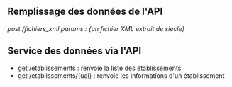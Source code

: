 ## Remplissage des données de l'API

_post /fichiers_xml params : {un fichier XML extrait de siecle}_

## Service des données via l'API

- get /etablissements : renvoie la liste des établissements
- get /etablissements/{uai} : renvoie les informations d'un établissement
